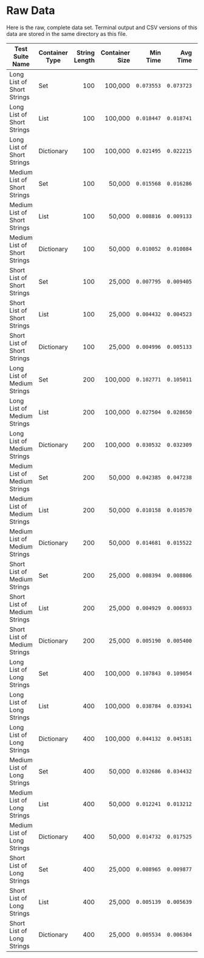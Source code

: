 # Raw Data

Here is the raw, complete data set. Terminal output and CSV versions of this data are stored in the same directory as this file.

| Test Suite Name               | Container Type | String Length | Container Size | Min Time   | Avg Time   | Max Time   |
| ----------------------------- | -------------- | ------------: | -------------: | ---------: | ---------: | ---------: |
| Long List of Short Strings    | Set            | 100           | 100,000        | `0.073553` | `0.073723` | `0.073947` |
| Long List of Short Strings    | List           | 100           | 100,000        | `0.018447` | `0.018741` | `0.019304` |
| Long List of Short Strings    | Dictionary     | 100           | 100,000        | `0.021495` | `0.022215` | `0.023176` |
| Medium List of Short Strings  | Set            | 100           | 50,000         | `0.015568` | `0.016286` | `0.017164` |
| Medium List of Short Strings  | List           | 100           | 50,000         | `0.008816` | `0.009133` | `0.009390` |
| Medium List of Short Strings  | Dictionary     | 100           | 50,000         | `0.010052` | `0.010084` | `0.010136` |
| Short List of Short Strings   | Set            | 100           | 25,000         | `0.007795` | `0.009405` | `0.011840` |
| Short List of Short Strings   | List           | 100           | 25,000         | `0.004432` | `0.004523` | `0.004619` |
| Short List of Short Strings   | Dictionary     | 100           | 25,000         | `0.004996` | `0.005133` | `0.005233` |
| Long List of Medium Strings   | Set            | 200           | 100,000        | `0.102771` | `0.105011` | `0.107937` |
| Long List of Medium Strings   | List           | 200           | 100,000        | `0.027504` | `0.028650` | `0.029245` |
| Long List of Medium Strings   | Dictionary     | 200           | 100,000        | `0.030532` | `0.032309` | `0.033476` |
| Medium List of Medium Strings | Set            | 200           | 50,000         | `0.042385` | `0.047238` | `0.051337` |
| Medium List of Medium Strings | List           | 200           | 50,000         | `0.010158` | `0.010570` | `0.011372` |
| Medium List of Medium Strings | Dictionary     | 200           | 50,000         | `0.014681` | `0.015522` | `0.016787` |
| Short List of Medium Strings  | Set            | 200           | 25,000         | `0.008394` | `0.008806` | `0.009481` |
| Short List of Medium Strings  | List           | 200           | 25,000         | `0.004929` | `0.006933` | `0.009785` |
| Short List of Medium Strings  | Dictionary     | 200           | 25,000         | `0.005190` | `0.005400` | `0.005553` |
| Long List of Long Strings     | Set            | 400           | 100,000        | `0.107843` | `0.109054` | `0.110224` |
| Long List of Long Strings     | List           | 400           | 100,000        | `0.038784` | `0.039341` | `0.039654` |
| Long List of Long Strings     | Dictionary     | 400           | 100,000        | `0.044132` | `0.045181` | `0.046891` |
| Medium List of Long Strings   | Set            | 400           | 50,000         | `0.032686` | `0.034432` | `0.035384` |
| Medium List of Long Strings   | List           | 400           | 50,000         | `0.012241` | `0.013212` | `0.014575` |
| Medium List of Long Strings   | Dictionary     | 400           | 50,000         | `0.014732` | `0.017525` | `0.019509` |
| Short List of Long Strings    | Set            | 400           | 25,000         | `0.008965` | `0.009877` | `0.011552` |
| Short List of Long Strings    | List           | 400           | 25,000         | `0.005139` | `0.005639` | `0.006630` |
| Short List of Long Strings    | Dictionary     | 400           | 25,000         | `0.005534` | `0.006304` | `0.007326` |
